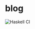 # blog

![Haskell CI](https://github.com/christopherL91/hakyll-website/workflows/Haskell%20CI/badge.svg)
